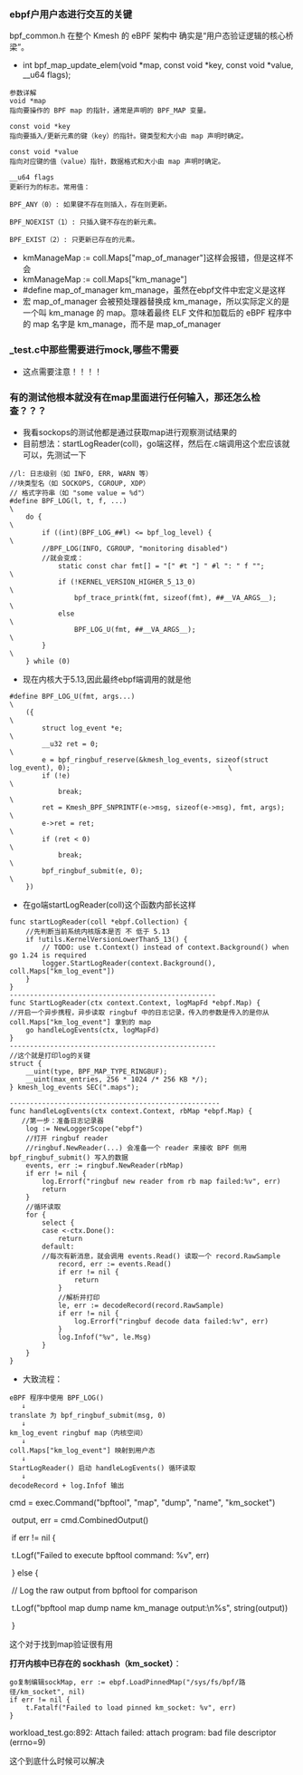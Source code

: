 ###  ebpf户用户态进行交互的关键
bpf_common.h 在整个 Kmesh 的 eBPF 架构中 确实是“用户态验证逻辑的核心桥梁”。
- int bpf_map_update_elem(void *map, const void *key, const void *value, __u64 flags);
```
参数详解
void *map
指向要操作的 BPF map 的指针，通常是声明的 BPF_MAP 变量。

const void *key
指向要插入/更新元素的键（key）的指针。键类型和大小由 map 声明时确定。

const void *value
指向对应键的值（value）指针，数据格式和大小由 map 声明时确定。

__u64 flags
更新行为的标志。常用值：

BPF_ANY（0）: 如果键不存在则插入，存在则更新。

BPF_NOEXIST（1）: 只插入键不存在的新元素。

BPF_EXIST（2）: 只更新已存在的元素。
```
- kmManageMap := coll.Maps["map_of_manager"]这样会报错，但是这样不会
- kmManageMap := coll.Maps["km_manage"]
- #define map_of_manager km_manage，虽然在ebpf文件中宏定义是这样
- 宏 map_of_manager 会被预处理器替换成 km_manage，所以实际定义的是一个叫 km_manage 的 map。意味着最终 ELF 文件和加载后的 eBPF 程序中的 map 名字是 km_manage，而不是 map_of_manager
### _test.c中那些需要进行mock,哪些不需要
- 这点需要注意！！！！
### 有的测试他根本就没有在map里面进行任何输入，那还怎么检查？？？
- 我看sockops的测试他都是通过获取map进行观察测试结果的
- 目前想法：startLogReader(coll)，go端这样，然后在.c端调用这个宏应该就可以，先测试一下
```
//l: 日志级别（如 INFO, ERR, WARN 等）
//块类型名（如 SOCKOPS, CGROUP, XDP）
// 格式字符串（如 "some value = %d"）
#define BPF_LOG(l, t, f, ...)                                                                                          \
    do {                                                                                                               \
        if ((int)(BPF_LOG_##l) <= bpf_log_level) {                                                                     \
        //BPF_LOG(INFO, CGROUP, "monitoring disabled")
        //就会变成：
            static const char fmt[] = "[" #t "] " #l ": " f "";                                                        \
            if (!KERNEL_VERSION_HIGHER_5_13_0)                                                                         \
                bpf_trace_printk(fmt, sizeof(fmt), ##__VA_ARGS__);                                                     \
            else                                                                                                       \
                BPF_LOG_U(fmt, ##__VA_ARGS__);                                                                         \
        }                                                                                                              \
    } while (0)

```
-  现在内核大于5.13,因此最终ebpf端调用的就是他
```
#define BPF_LOG_U(fmt, args...)                                                                                        \
    ({                                                                                                                 \
        struct log_event *e;                                                                                           \
        __u32 ret = 0;                                                                                                 \
        e = bpf_ringbuf_reserve(&kmesh_log_events, sizeof(struct log_event), 0);                                       \
        if (!e)                                                                                                        \
            break;                                                                                                     \
        ret = Kmesh_BPF_SNPRINTF(e->msg, sizeof(e->msg), fmt, args);                                                   \
        e->ret = ret;                                                                                                  \
        if (ret < 0)                                                                                                   \
            break;                                                                                                     \
        bpf_ringbuf_submit(e, 0);                                                                                      \
    })
```
- 在go端startLogReader(coll)这个函数内部长这样
```
func startLogReader(coll *ebpf.Collection) {
    //先判断当前系统内核版本是否 不 低于 5.13
	if !utils.KernelVersionLowerThan5_13() {
		// TODO: use t.Context() instead of context.Background() when go 1.24 is required
		logger.StartLogReader(context.Background(), coll.Maps["km_log_event"])
	}
}
---------------------------------------------------
func StartLogReader(ctx context.Context, logMapFd *ebpf.Map) {
//开启一个异步携程，异步读取 ringbuf 中的日志记录，传入的参数是传入的是你从 coll.Maps["km_log_event"] 拿到的 map
	go handleLogEvents(ctx, logMapFd)
}
---------------------------------------------------
//这个就是打印log的关键
struct {
    __uint(type, BPF_MAP_TYPE_RINGBUF);
    __uint(max_entries, 256 * 1024 /* 256 KB */);
} kmesh_log_events SEC(".maps");

----------------------------------------------------
func handleLogEvents(ctx context.Context, rbMap *ebpf.Map) {
   //第一步：准备日志记录器
	log := NewLoggerScope("ebpf")
	//打开 ringbuf reader
	//ringbuf.NewReader(...) 会准备一个 reader 来接收 BPF 侧用 bpf_ringbuf_submit() 写入的数据
	events, err := ringbuf.NewReader(rbMap)
	if err != nil {
		log.Errorf("ringbuf new reader from rb map failed:%v", err)
		return
	}
    //循环读取
	for {
		select {
		case <-ctx.Done():
			return
		default:
		//每次有新消息，就会调用 events.Read() 读取一个 record.RawSample
			record, err := events.Read()
			if err != nil {
				return
			}
			//解析并打印
			le, err := decodeRecord(record.RawSample)
			if err != nil {
				log.Errorf("ringbuf decode data failed:%v", err)
			}
			log.Infof("%v", le.Msg)
		}
	}
}
```
- 大致流程：
```
eBPF 程序中使用 BPF_LOG()
   ↓
translate 为 bpf_ringbuf_submit(msg, 0)
   ↓
km_log_event ringbuf map（内核空间）
   ↓
coll.Maps["km_log_event"] 映射到用户态
   ↓
StartLogReader() 启动 handleLogEvents() 循环读取
   ↓
decodeRecord + log.Infof 输出
```

cmd = exec.Command("bpftool", "map", "dump", "name", "km_socket")

​                        output, err = cmd.CombinedOutput()

​                        if err != nil {

​                            t.Logf("Failed to execute bpftool command: %v", err)

​                        } else {

​                            // Log the raw output from bpftool for comparison

​                            t.Logf("bpftool map dump name km_manage output:\n%s", string(output))

​                        }

这个对于找到map验证很有用

**打开内核中已存在的 sockhash（km_socket）**：

```
go复制编辑sockMap, err := ebpf.LoadPinnedMap("/sys/fs/bpf/路径/km_socket", nil)
if err != nil {
    t.Fatalf("Failed to load pinned km_socket: %v", err)
}
```



workload_test.go:892: Attach failed: attach program: bad file descriptor (errno=9)

这个到底什么时候可以解决



























